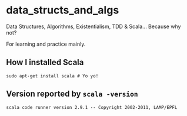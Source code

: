 # data_structs_and_algs

Data Structures, Algorithms, Existentialism, TDD &amp; Scala... Because why not?

For learning and practice mainly.

## How I installed Scala
`sudo apt-get install scala # Yo yo!`

## Version reported by `scala -version`
`scala code runner version 2.9.1 -- Copyright 2002-2011, LAMP/EPFL`
